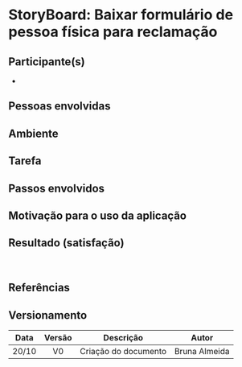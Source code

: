 # StoryBoard: Baixar formulário de pessoa física para reclamação

## Participante(s)
- 


<!-- <figure>
<img align=center width="700" src="endereco da imagem">
<br>
<figcaption>Fig. n - descricao da imagem</figcaption>
</figure> -->

## Pessoas envolvidas


## Ambiente


## Tarefa


## Passos envolvidos


## Motivação para o uso da aplicação


## Resultado (satisfação)


<br>

## Referências


## Versionamento

| Data | Versão |           Descrição             |    Autor    |
|:----:|:------:|:-------------------------------:|:-----------:|
|20/10 |V0      |     Criação do documento        |Bruna Almeida|
